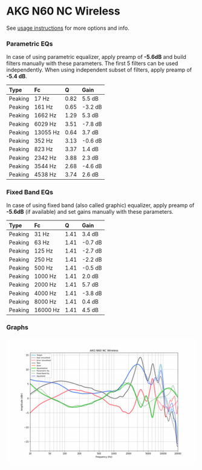 # AKG N60 NC Wireless
See [usage instructions](https://github.com/jaakkopasanen/AutoEq#usage) for more options and info.

### Parametric EQs
In case of using parametric equalizer, apply preamp of **-5.6dB** and build filters manually
with these parameters. The first 5 filters can be used independently.
When using independent subset of filters, apply preamp of **-5.4 dB**.

| Type    | Fc       |    Q | Gain    |
|:--------|:---------|:-----|:--------|
| Peaking | 17 Hz    | 0.82 | 5.5 dB  |
| Peaking | 161 Hz   | 0.65 | -3.2 dB |
| Peaking | 1662 Hz  | 1.29 | 5.3 dB  |
| Peaking | 6029 Hz  | 3.51 | -7.8 dB |
| Peaking | 13055 Hz | 0.64 | 3.7 dB  |
| Peaking | 352 Hz   | 3.13 | -0.6 dB |
| Peaking | 823 Hz   | 3.37 | 1.4 dB  |
| Peaking | 2342 Hz  | 3.88 | 2.3 dB  |
| Peaking | 3544 Hz  | 2.68 | -4.6 dB |
| Peaking | 4538 Hz  | 3.74 | 2.6 dB  |

### Fixed Band EQs
In case of using fixed band (also called graphic) equalizer, apply preamp of **-5.6dB**
(if available) and set gains manually with these parameters.

| Type    | Fc       |    Q | Gain    |
|:--------|:---------|:-----|:--------|
| Peaking | 31 Hz    | 1.41 | 3.4 dB  |
| Peaking | 63 Hz    | 1.41 | -0.7 dB |
| Peaking | 125 Hz   | 1.41 | -2.7 dB |
| Peaking | 250 Hz   | 1.41 | -2.2 dB |
| Peaking | 500 Hz   | 1.41 | -0.5 dB |
| Peaking | 1000 Hz  | 1.41 | 2.0 dB  |
| Peaking | 2000 Hz  | 1.41 | 5.7 dB  |
| Peaking | 4000 Hz  | 1.41 | -3.8 dB |
| Peaking | 8000 Hz  | 1.41 | 0.4 dB  |
| Peaking | 16000 Hz | 1.41 | 4.5 dB  |

### Graphs
![](./AKG%20N60%20NC%20Wireless.png)